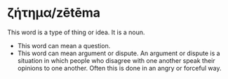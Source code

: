 # ζήτημα/zētēma
This word is a type of thing or idea. It is a noun.
* This word can mean a question.
* This word can mean argument or dispute. An argument or dispute is a situation in which people who disagree with one another speak their opinions to one another. Often this is done in an angry or forceful way.
